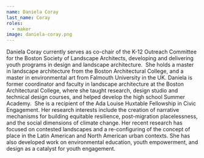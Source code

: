 ```yaml
---
name: Daniela Coray
last_name: Coray
roles:
  - maker
image: daniela-coray.png
---
```

Daniela Coray currently serves as co-chair of the K-12 Outreach Committee for the Boston Society of Landscape Architects, developing and delivering youth programs in design and landscape architecture.  She holds a master in landscape architecture from the Boston Architectural College, and a master in environmental art from Falmouth University in the UK. Daniela is former coordinator and faculty in landscape architecture at the Boston Architectural College, where she taught research, design studio and technical design courses, and helped develop the high school Summer Academy.  She is a recipient of the Ada Louise Huxtable Fellowship in Civic Engagement. Her research interests include the creation of narrative mechanisms for building equitable resilience, post-migration placelessness, and the social dimensions of climate change. Her recent research has focused on contested landscapes and a re-configuring of the concept of place in the Latin American and North American urban contexts. She has also developed work on environmental education, youth empowerment, and design as a catalyst for youth engagement.